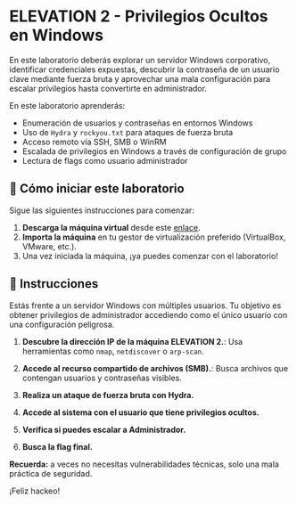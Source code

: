 # ELEVATION 2 - Privilegios Ocultos en Windows

En este laboratorio deberás explorar un servidor Windows corporativo, identificar credenciales expuestas, descubrir la contraseña de un usuario clave mediante fuerza bruta y aprovechar una mala configuración para escalar privilegios hasta convertirte en administrador.

En este laboratorio aprenderás:

- Enumeración de usuarios y contraseñas en entornos Windows
- Uso de `Hydra` y `rockyou.txt` para ataques de fuerza bruta
- Acceso remoto vía SSH, SMB o WinRM
- Escalada de privilegios en Windows a través de configuración de grupo
- Lectura de flags como usuario administrador


<how-to-start>
   
## 🌱 Cómo iniciar este laboratorio

Sigue las siguientes instrucciones para comenzar:

1. **Descarga la máquina virtual** desde este [enlace]().
2. **Importa la máquina** en tu gestor de virtualización preferido (VirtualBox, VMware, etc.).
3. Una vez iniciada la máquina, ¡ya puedes comenzar con el laboratorio!
</how-to-start>


## 📄 Instrucciones

Estás frente a un servidor Windows con múltiples usuarios. Tu objetivo es obtener privilegios de administrador accediendo como el único usuario con una configuración peligrosa.

1. **Descubre la dirección IP de la máquina ELEVATION 2.**: Usa herramientas como `nmap`, `netdiscover` o `arp-scan`.

2. **Accede al recurso compartido de archivos (SMB).**: Busca archivos que contengan usuarios y contraseñas visibles.

3. **Realiza un ataque de fuerza bruta con Hydra.**

4. **Accede al sistema con el usuario que tiene privilegios ocultos.**

5. **Verifica si puedes escalar a Administrador.**

6. **Busca la flag final.**


**Recuerda:** a veces no necesitas vulnerabilidades técnicas, solo una mala práctica de seguridad.

¡Feliz hackeo!
